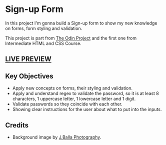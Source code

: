 # Sign-up Form
In this project I'm gonna build a Sign-up form to show my new knowledge on forms, form styling and validation.

This project is part from [The Odin Project](https://www.theodinproject.com/lessons/node-path-intermediate-html-and-css-sign-up-form) and the first one from Intermediate HTML and CSS Course.

## [LIVE PREVIEW](https://bast1ann.github.io/sign-up-form/)

## Key Objectives
* Apply new concepts on forms, their styling and validation.
* Apply and understand regex to validate the password, so it is at least 8 characters, 1 uppercase letter, 1 lowercase letter and 1 digit.
* Validate passwords so they coincide with each other.
* Showing clear instructions for the user about what to put into the inputs.

## Credits
* Background image by [J.Balla Photography](https://unsplash.com/@jballa).